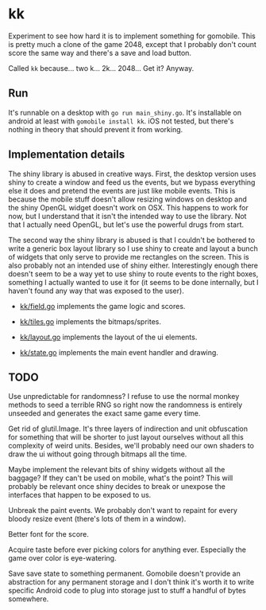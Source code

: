 # kk #

Experiment to see how hard it is to implement something for gomobile.
This is pretty much a clone of the game 2048, except that I probably
don't count score the same way and there's a save and load button.

Called `kk` because... two k... 2k... 2048... Get it? Anyway.

## Run ##

It's runnable on a desktop with `go run main_shiny.go`. It's
installable on android at least with `gomobile install kk`. iOS not
tested, but there's nothing in theory that should prevent it from
working.

## Implementation details ##

The shiny library is abused in creative ways. First, the desktop
version uses shiny to create a window and feed us the events, but we
bypass everything else it does and pretend the events are just like
mobile events. This is because the mobile stuff doesn't allow resizing
windows on desktop and the shiny OpenGL widget doesn't work on OSX.
This happens to work for now, but I understand that it isn't the
intended way to use the library. Not that I actually need OpenGL, but
let's use the powerful drugs from start.

The second way the shiny library is abused is that I couldn't be
bothered to write a generic box layout library so I use shiny to
create and layout a bunch of widgets that only serve to provide me
rectangles on the screen. This is also probably not an intended use of
shiny either. Interestingly enough there doesn't seem to be a way yet
to use shiny to route events to the right boxes, something I actually
wanted to use it for (it seems to be done internally, but I haven't
found any way that was exposed to the user).

 * [kk/field.go](kk/field.go) implements the game logic and scores.

 * [kk/tiles.go](kk/tiles.go) implements the bitmaps/sprites.

 * [kk/layout.go](kk/layout.go) implements the layout of the ui elements.

 * [kk/state.go](kk/state.go) implements the main event handler and drawing.

## TODO ##

Use unpredictable for randomness? I refuse to use the normal monkey
methods to seed a terrible RNG so right now the randomness is entirely
unseeded and generates the exact same game every time.

Get rid of glutil.Image. It's three layers of indirection and unit
obfuscation for something that will be shorter to just layout
ourselves without all this complexity of weird units. Besides, we'll
probably need our own shaders to draw the ui without going through
bitmaps all the time.

Maybe implement the relevant bits of shiny widgets without all the
baggage? If they can't be used on mobile, what's the point? This will
probably be relevant once shiny decides to break or unexpose the
interfaces that happen to be exposed to us.

Unbreak the paint events. We probably don't want to repaint for every
bloody resize event (there's lots of them in a window).

Better font for the score.

Acquire taste before ever picking colors for anything ever. Especially
the game over color is eye-watering.

Save save state to something permanent. Gomobile doesn't provide an
abstraction for any permanent storage and I don't think it's worth it
to write specific Android code to plug into storage just to stuff a
handful of bytes somewhere.
